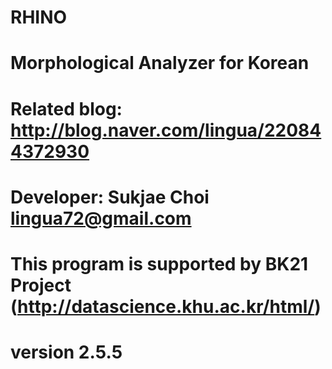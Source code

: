 # RHINO 
# Morphological Analyzer for Korean
# Related blog: http://blog.naver.com/lingua/220844372930
# Developer: Sukjae Choi <lingua72@gmail.com>
# This program is supported by BK21 Project (http://datascience.khu.ac.kr/html/)
# version 2.5.5
